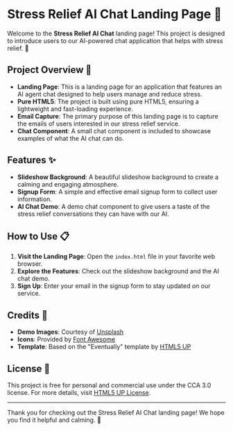 # Stress Relief AI Chat Landing Page 🌟

Welcome to the **Stress Relief AI Chat** landing page! This project is designed to introduce users to our AI-powered chat application that helps with stress relief. 🌿

## Project Overview 🚀

- **Landing Page**: This is a landing page for an application that features an AI agent chat designed to help users manage and reduce stress.
- **Pure HTML5**: The project is built using pure HTML5, ensuring a lightweight and fast-loading experience.
- **Email Capture**: The primary purpose of this landing page is to capture the emails of users interested in our stress relief service.
- **Chat Component**: A small chat component is included to showcase examples of what the AI chat can do.

## Features ✨

- **Slideshow Background**: A beautiful slideshow background to create a calming and engaging atmosphere.
- **Signup Form**: A simple and effective email signup form to collect user information.
- **AI Chat Demo**: A demo chat component to give users a taste of the stress relief conversations they can have with our AI.

## How to Use 📋

1. **Visit the Landing Page**: Open the `index.html` file in your favorite web browser.
2. **Explore the Features**: Check out the slideshow background and the AI chat demo.
3. **Sign Up**: Enter your email in the signup form to stay updated on our service.

## Credits 🙌

- **Demo Images**: Courtesy of [Unsplash](https://unsplash.com)
- **Icons**: Provided by [Font Awesome](https://fontawesome.io)
- **Template**: Based on the "Eventually" template by [HTML5 UP](https://html5up.net)

## License 📄

This project is free for personal and commercial use under the CCA 3.0 license. For more details, visit [HTML5 UP License](https://html5up.net/license).

---

Thank you for checking out the Stress Relief AI Chat landing page! We hope you find it helpful and calming. 🌸
